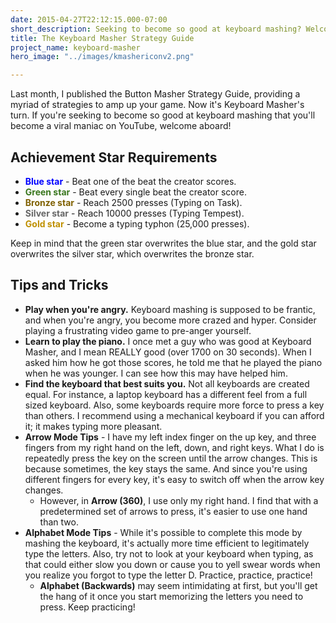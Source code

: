 ```yaml
---
date: 2015-04-27T22:12:15.000-07:00
short_description: Seeking to become so good at keyboard mashing? Welcome aboard!
title: The Keyboard Masher Strategy Guide
project_name: keyboard-masher
hero_image: "../images/kmashericonv2.png"

---
```

Last month, I published the Button Masher Strategy Guide, providing a myriad of strategies to amp up your game. Now it's Keyboard Masher's turn. If you're seeking to become so good at keyboard mashing that you'll become a viral maniac on YouTube, welcome aboard!

## Achievement Star Requirements

<ul>
<li><span style="color: blue;"><b>Blue star</b></span> - Beat one of the beat the creator scores.</li>
<li><span style="color: #38761d;"><b>Green star</b></span> - Beat every single beat the creator score.</li>
<li><span style="color: #7f6000;"><b>Bronze star</b></span> - Reach 2500 presses (Typing on Task).</li>
<li><span style="color: #666666;"><b>Silver star</b></span> - Reach 10000 presses (Typing Tempest).</li>
<li><span style="color: #bf9000;"><b>Gold star</b></span> - Become a typing typhon (25,000 presses).</li>
</ul>

Keep in mind that the green star overwrites the blue star, and the gold star overwrites the silver star, which overwrites the bronze star.

## Tips and Tricks

* **Play when you're angry.** Keyboard mashing is supposed to be frantic, and when you're angry, you become more crazed and hyper. Consider playing a frustrating video game to pre-anger yourself.
* **Learn to play the piano.** I once met a guy who was good at Keyboard Masher, and I mean REALLY good (over 1700 on 30 seconds). When I asked him how he got those scores, he told me that he played the piano when he was younger. I can see how this may have helped him.
* **Find the keyboard that best suits you.** Not all keyboards are created equal. For instance, a laptop keyboard has a different feel from a full sized keyboard. Also, some keyboards require more force to press a key than others. I recommend using a mechanical keyboard if you can afford it; it makes typing more pleasant.
* **Arrow Mode Tips** - I have my left index finger on the up key, and three fingers from my right hand on the left, down, and right keys. What I do is repeatedly press the key on the screen until the arrow changes. This is because sometimes, the key stays the same. And since you're using different fingers for every key, it's easy to switch off when the arrow key changes.
  * However, in **Arrow (360)**, I use only my right hand. I find that with a predetermined set of arrows to press, it's easier to use one hand than two.
* **Alphabet Mode Tips** - While it's possible to complete this mode by mashing the keyboard, it's actually more time efficient to legitimately type the letters. Also, try not to look at your keyboard when typing, as that could either slow you down or cause you to yell swear words when you realize you forgot to type the letter D. Practice, practice, practice!
  * **Alphabet (Backwards)** may seem intimidating at first, but you'll get the hang of it once you start memorizing the letters you need to press. Keep practicing!